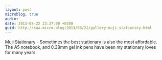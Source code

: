 ```yaml
---
layout: post
microblog: true
audio: 
date: 2013-08-22 23:37:00 +0300
guid: http://kaa.micro.blog/2013/08/22/gallery-muji-stationary.html
---
```

<a href="http://www.muji.eu/">Muji Stationary</a> - Sometimes the best stationary is also the most affordable. The A5 notebook, and 0.38mm gel ink pens have been my stationary loves for many years.
